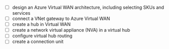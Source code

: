 
- [ ] design an Azure Virtual WAN architecture, including selecting SKUs and services
- [ ] connect a VNet gateway to Azure Virtual WAN
- [ ] create a hub in Virtual WAN
- [ ] create a network virtual appliance (NVA) in a virtual hub
- [ ] configure virtual hub routing
- [ ] create a connection unit